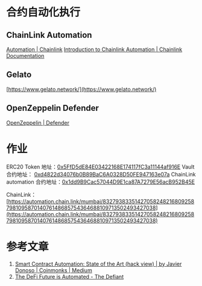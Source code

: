 # 合约自动化执行

## ChainLink Automation

[Automation | Chainlink](https://automation.chain.link/)
[Introduction to Chainlink Automation | Chainlink Documentation](https://docs.chain.link/chainlink-automation/introduction/)

## Gelato

[https://www.gelato.network/](https://www.gelato.network/)

## OpenZeppelin Defender

[OpenZeppelin | Defender](https://www.openzeppelin.com/defender)

# 作业

ERC20 Token 地址：[0x5FfD5dE84E03422168E174117fC3a11144af916E](https://mumbai.polygonscan.com/address/0x5FfD5dE84E03422168E174117fC3a11144af916E)
Vault 合约地址： [0xd4822d34076b0B89BaC6A0328D50FE947163e07a](https://mumbai.polygonscan.com/address/0xd4822d34076b0B89BaC6A0328D50FE947163e07a)
ChainLink automation 合约地址：[0x1dd9B9Cac57044D9E1ca87A7279E56acB952B45E](https://mumbai.polygonscan.com/address/0x1dd9B9Cac57044D9E1ca87A7279E56acB952B45E)

ChainLink：[https://automation.chain.link/mumbai/83279383351427058248216809258798109587014076148685754364688109713502493427038](https://automation.chain.link/mumbai/83279383351427058248216809258798109587014076148685754364688109713502493427038)

# 参考文章

1. [Smart Contract Automation: State of the Art (hack view) | by Javier Donoso | Coinmonks | Medium](https://medium.com/coinmonks/smart-contract-automation-state-of-the-art-hack-view-c153944b1a02)
2. [The DeFi Future is Automated - The Defiant](https://thedefiant.io/the-defi-future-is-automated)
